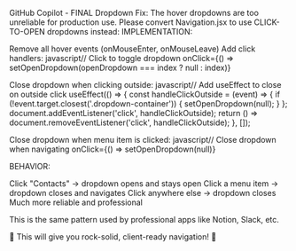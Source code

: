 GitHub Copilot - FINAL Dropdown Fix:
The hover dropdowns are too unreliable for production use. Please convert Navigation.jsx to use CLICK-TO-OPEN dropdowns instead:
IMPLEMENTATION:

Remove all hover events (onMouseEnter, onMouseLeave)
Add click handlers:
javascript// Click to toggle dropdown
onClick={() => setOpenDropdown(openDropdown === index ? null : index)}

Close dropdown when clicking outside:
javascript// Add useEffect to close on outside click
useEffect(() => {
  const handleClickOutside = (event) => {
    if (!event.target.closest('.dropdown-container')) {
      setOpenDropdown(null);
    }
  };
  document.addEventListener('click', handleClickOutside);
  return () => document.removeEventListener('click', handleClickOutside);
}, []);

Close dropdown when menu item is clicked:
javascript// Close dropdown when navigating
onClick={() => setOpenDropdown(null)}


BEHAVIOR:

Click "Contacts" → dropdown opens and stays open
Click a menu item → dropdown closes and navigates
Click anywhere else → dropdown closes
Much more reliable and professional

This is the same pattern used by professional apps like Notion, Slack, etc.

🎯 This will give you rock-solid, client-ready navigation! 🚀